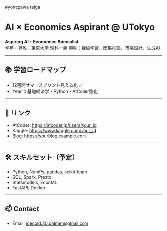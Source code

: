 #yonezawa taiga
# AI × Economics Aspirant @ UTokyo

**Aspiring AI・Economics Specialist**  
学年・専攻：東京大学 理科一類
興味：機械学習、因果推論、市場設計、生成AI

---
## 📚 学習ロードマップ
- 12週間サマースプリント見える化 ✅
- Year 1: 基礎経済学・Python・AtCoder強化

---
## 🔗 リンク
- AtCoder: https://atcoder.jp/users/your_id  
- Kaggle: https://www.kaggle.com/your_id  
- Blog: https://yourblog.example.com  

---
## 🛠️ スキルセット（予定）
- Python, NumPy, pandas, scikit-learn  
- SQL, Spark, Presto  
- Statsmodels, EconML  
- FastAPI, Docker  

---
## 📫 Contact
- Email: icecold.20.palmer@gmail.com 


